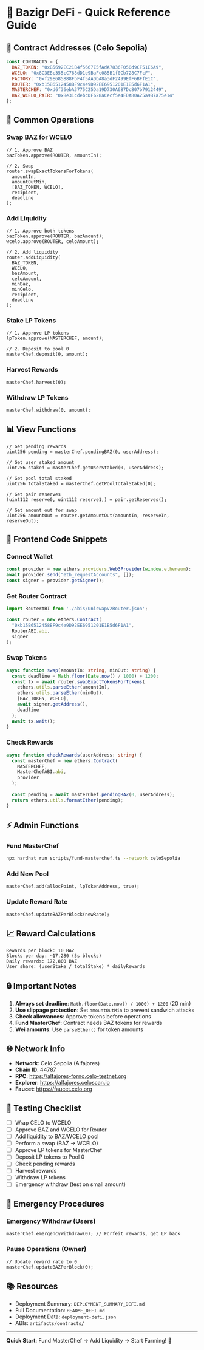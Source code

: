 # 🎯 Bazigr DeFi - Quick Reference Guide

## 📍 Contract Addresses (Celo Sepolia)

```javascript
const CONTRACTS = {
  BAZ_TOKEN: "0xB5692EC21B4f5667E5fAdA7836F050d9CF51E6A9",
  WCELO: "0x8C3EBc355cC768dD1e9BaFc085B1f0Cb728C7FcF",
  FACTORY: "0xf29E685888FbF4f5AADbA8a3dF2499EfF6BFfE1C",
  ROUTER: "0xb15B6512458BF9c4e9D92EE6951201E1B5d6F1A1",
  MASTERCHEF: "0xd6f36ebA3775C25Da19D730A687Dc807b7912449",
  BAZ_WCELO_PAIR: "0x8e31cdebcDF628aCecf5e4EDAB0A25a9B7a75e14"
};
```

## 🔧 Common Operations

### Swap BAZ for WCELO
```solidity
// 1. Approve BAZ
bazToken.approve(ROUTER, amountIn);

// 2. Swap
router.swapExactTokensForTokens(
  amountIn,
  amountOutMin,
  [BAZ_TOKEN, WCELO],
  recipient,
  deadline
);
```

### Add Liquidity
```solidity
// 1. Approve both tokens
bazToken.approve(ROUTER, bazAmount);
wcelo.approve(ROUTER, celoAmount);

// 2. Add liquidity
router.addLiquidity(
  BAZ_TOKEN,
  WCELO,
  bazAmount,
  celoAmount,
  minBaz,
  minCelo,
  recipient,
  deadline
);
```

### Stake LP Tokens
```solidity
// 1. Approve LP tokens
lpToken.approve(MASTERCHEF, amount);

// 2. Deposit to pool 0
masterChef.deposit(0, amount);
```

### Harvest Rewards
```solidity
masterChef.harvest(0);
```

### Withdraw LP Tokens
```solidity
masterChef.withdraw(0, amount);
```

## 📊 View Functions

```solidity
// Get pending rewards
uint256 pending = masterChef.pendingBAZ(0, userAddress);

// Get user staked amount
uint256 staked = masterChef.getUserStaked(0, userAddress);

// Get pool total staked
uint256 totalStaked = masterChef.getPoolTotalStaked(0);

// Get pair reserves
(uint112 reserve0, uint112 reserve1,) = pair.getReserves();

// Get amount out for swap
uint256 amountOut = router.getAmountOut(amountIn, reserveIn, reserveOut);
```

## 🎨 Frontend Code Snippets

### Connect Wallet
```typescript
const provider = new ethers.providers.Web3Provider(window.ethereum);
await provider.send("eth_requestAccounts", []);
const signer = provider.getSigner();
```

### Get Router Contract
```typescript
import RouterABI from './abis/UniswapV2Router.json';

const router = new ethers.Contract(
  "0xb15B6512458BF9c4e9D92EE6951201E1B5d6F1A1",
  RouterABI.abi,
  signer
);
```

### Swap Tokens
```typescript
async function swap(amountIn: string, minOut: string) {
  const deadline = Math.floor(Date.now() / 1000) + 1200;
  const tx = await router.swapExactTokensForTokens(
    ethers.utils.parseEther(amountIn),
    ethers.utils.parseEther(minOut),
    [BAZ_TOKEN, WCELO],
    await signer.getAddress(),
    deadline
  );
  await tx.wait();
}
```

### Check Rewards
```typescript
async function checkRewards(userAddress: string) {
  const masterChef = new ethers.Contract(
    MASTERCHEF,
    MasterChefABI.abi,
    provider
  );
  
  const pending = await masterChef.pendingBAZ(0, userAddress);
  return ethers.utils.formatEther(pending);
}
```

## ⚡ Admin Functions

### Fund MasterChef
```bash
npx hardhat run scripts/fund-masterchef.ts --network celoSepolia
```

### Add New Pool
```solidity
masterChef.add(allocPoint, lpTokenAddress, true);
```

### Update Reward Rate
```solidity
masterChef.updateBAZPerBlock(newRate);
```

## 📈 Reward Calculations

```
Rewards per block: 10 BAZ
Blocks per day: ~17,280 (5s blocks)
Daily rewards: 172,800 BAZ
User share: (userStake / totalStake) * dailyRewards
```

## 🔒 Important Notes

1. **Always set deadline**: `Math.floor(Date.now() / 1000) + 1200` (20 min)
2. **Use slippage protection**: Set `amountOutMin` to prevent sandwich attacks
3. **Check allowances**: Approve tokens before operations
4. **Fund MasterChef**: Contract needs BAZ tokens for rewards
5. **Wei amounts**: Use `parseEther()` for token amounts

## 🌐 Network Info

- **Network**: Celo Sepolia (Alfajores)
- **Chain ID**: 44787
- **RPC**: https://alfajores-forno.celo-testnet.org
- **Explorer**: https://alfajores.celoscan.io
- **Faucet**: https://faucet.celo.org

## 📝 Testing Checklist

- [ ] Wrap CELO to WCELO
- [ ] Approve BAZ and WCELO for Router
- [ ] Add liquidity to BAZ/WCELO pool
- [ ] Perform a swap (BAZ → WCELO)
- [ ] Approve LP tokens for MasterChef
- [ ] Deposit LP tokens to Pool 0
- [ ] Check pending rewards
- [ ] Harvest rewards
- [ ] Withdraw LP tokens
- [ ] Emergency withdraw (test on small amount)

## 🚨 Emergency Procedures

### Emergency Withdraw (Users)
```solidity
masterChef.emergencyWithdraw(0); // Forfeit rewards, get LP back
```

### Pause Operations (Owner)
```solidity
// Update reward rate to 0
masterChef.updateBAZPerBlock(0);
```

## 📚 Resources

- Deployment Summary: `DEPLOYMENT_SUMMARY_DEFI.md`
- Full Documentation: `README_DEFI.md`
- Deployment Data: `deployment-defi.json`
- ABIs: `artifacts/contracts/`

---

**Quick Start**: Fund MasterChef → Add Liquidity → Start Farming! 🚀
